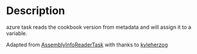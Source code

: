﻿# Description

azure task reads the cookbook version from metadata and will assign it to a variable.


Adapted from [AssemblyInfoReaderTask](https://github.com/kyleherzog/AssemblyInfoReaderTask) with thanks to [kyleherzog](https://github.com/kyleherzog)
